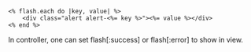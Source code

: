 ```
<% flash.each do |key, value| %>
    <div class="alert alert-<%= key %>"><%= value %></div>
<% end %>
```
In controller, one can set flash[:success] or flash[:error] to show in view.
